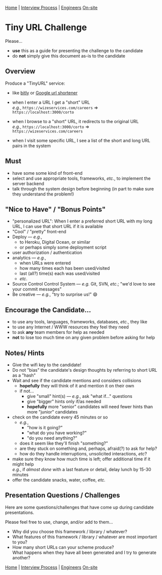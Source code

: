 [Home](../../../README.md) |
[Interview Process](../../README.md) |
[Engineers](../README.md)
[On-site](README.md)

# Tiny URL Challenge

Please...
- **use** this as a guide for presenting the challenge to the candidate
- do **not** simply give this document as-is to the candidate

## Overview

Produce a "TinyURL" service:

- like [bitly](https://bitly.com/) or [Google url shortener](https://goo.gl/)
- when I enter a URL I get a "short" URL<br/>
   _e.g._, `https://wizeservices.com/careers` &rArr; `https://localhost:3000/corto`

- when I browse to a "short" URL, it redirects to the original URL<br/>
   _e.g._, `https://localhost:3000/corto` &rArr;  `https://wizeservices.com/careers`

- when I visit some specific URL, I see a list of the short and long URL pairs in the system

## Must

- have some some kind of front-end
- select and use appropriate tools, frameworks, _etc_., to implement the server backend
- talk through the system design before beginning (in part to make sure they understand the problem!)

## "Nice to Have" / "Bonus Points"

- "personalized URL": When I enter a preferred short URL with my long URL, I can use that short URL if it is available
- "Cool" / "pretty" front-end
- Deploy &mdash; _e.g._,
  - to Heroku, Digital Ocean, or similar
  - or perhaps simply some deployment script
- user authorization / authentication
- analytics &mdash; _e.g._,
  - when URLs were entered
  - how many times each has been used/visited
  - last (all?) time(s) each was used/visited
  - _etc_.
- Source Control Control System &mdash; _e.g._ Git, SVN, _etc_.; "we'd love to see your commit messages"
- Be creative &mdash; _e.g._, "try to surprise us!" :smile:

## Encourage the Candidate...

- to use any tools, languages, frameworks, databases, _etc_., they like
- to use any Internet / WWW resources they feel they need
- to ask **any** team members for help as needed
- **not** to lose too much time on any given problem before asking for help

## Notes/ Hints

- Give the wifi key to the candidate!
- Do not "bias" the candidate's design thoughts by referring to short URL as a "hash"
- Wait and see if the candidate mentions and considers collisions
  - **hopefully** they will think of it and mention it on their own
  - if not...
    - give "small" hint(s) &mdash; _e.g._, ask "what if..." questions
    - give "bigger" hints only if/as needed
    - **hopefully** more "senior" candidates will need fewer hints than more "junior" candidates
- check on the candidate every 45 minutes or so
  - _e.g._,
    - "how is it going?"
    - "what do you have working?"
    - "do you need anything?"
  - does it seem like they'll finish "something?"
  - are they stuck on something and, perhaps, afraid(?) to ask for help?
  - how do they handle interruptions, unsolicited interactions, _etc_?
- make sure they know how much time is left; offer additional time if it might help<br/>
  _e.g._, if _almost done_ with a last feature or detail, delay lunch by 15-30 minutes
- offer the candidate snacks, water, coffee, _etc._

## Presentation Questions / Challenges

Here are some questions/challenges that have come up during candidate presentations.

Please feel free to use, change, and/or add to them...

- Why did you choose this framework / library / whatever?
- What features of this framework / library / whatever are most important to you?
- How many short URLs can your scheme produce?<br/>
  What happens when they have all been generated and I try to generate another?

[Home](../../../README.md) |
[Interview Process](../../README.md) |
[Engineers](../README.md)
[On-site](README.md)
